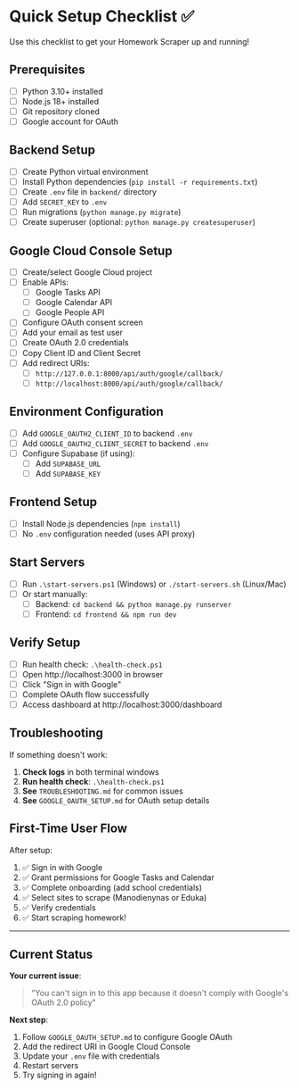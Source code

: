 # Quick Setup Checklist ✅

Use this checklist to get your Homework Scraper up and running!

## Prerequisites

- [ ] Python 3.10+ installed
- [ ] Node.js 18+ installed  
- [ ] Git repository cloned
- [ ] Google account for OAuth

## Backend Setup

- [ ] Create Python virtual environment
- [ ] Install Python dependencies (`pip install -r requirements.txt`)
- [ ] Create `.env` file in `backend/` directory
- [ ] Add `SECRET_KEY` to `.env`
- [ ] Run migrations (`python manage.py migrate`)
- [ ] Create superuser (optional: `python manage.py createsuperuser`)

## Google Cloud Console Setup

- [ ] Create/select Google Cloud project
- [ ] Enable APIs:
  - [ ] Google Tasks API
  - [ ] Google Calendar API
  - [ ] Google People API
- [ ] Configure OAuth consent screen
- [ ] Add your email as test user
- [ ] Create OAuth 2.0 credentials
- [ ] Copy Client ID and Client Secret
- [ ] Add redirect URIs:
  - [ ] `http://127.0.0.1:8000/api/auth/google/callback/`
  - [ ] `http://localhost:8000/api/auth/google/callback/`

## Environment Configuration

- [ ] Add `GOOGLE_OAUTH2_CLIENT_ID` to backend `.env`
- [ ] Add `GOOGLE_OAUTH2_CLIENT_SECRET` to backend `.env`
- [ ] Configure Supabase (if using):
  - [ ] Add `SUPABASE_URL`
  - [ ] Add `SUPABASE_KEY`

## Frontend Setup

- [ ] Install Node.js dependencies (`npm install`)
- [ ] No `.env` configuration needed (uses API proxy)

## Start Servers

- [ ] Run `.\start-servers.ps1` (Windows) or `./start-servers.sh` (Linux/Mac)
- [ ] Or start manually:
  - [ ] Backend: `cd backend && python manage.py runserver`
  - [ ] Frontend: `cd frontend && npm run dev`

## Verify Setup

- [ ] Run health check: `.\health-check.ps1`
- [ ] Open http://localhost:3000 in browser
- [ ] Click "Sign in with Google"
- [ ] Complete OAuth flow successfully
- [ ] Access dashboard at http://localhost:3000/dashboard

## Troubleshooting

If something doesn't work:

1. **Check logs** in both terminal windows
2. **Run health check**: `.\health-check.ps1`
3. **See** `TROUBLESHOOTING.md` for common issues
4. **See** `GOOGLE_OAUTH_SETUP.md` for OAuth setup details

## First-Time User Flow

After setup:

1. ✅ Sign in with Google
2. ✅ Grant permissions for Google Tasks and Calendar  
3. ✅ Complete onboarding (add school credentials)
4. ✅ Select sites to scrape (Manodienynas or Eduka)
5. ✅ Verify credentials
6. ✅ Start scraping homework!

---

## Current Status

**Your current issue**: 
> "You can't sign in to this app because it doesn't comply with Google's OAuth 2.0 policy"

**Next step**: 
1. Follow `GOOGLE_OAUTH_SETUP.md` to configure Google OAuth
2. Add the redirect URI in Google Cloud Console
3. Update your `.env` file with credentials
4. Restart servers
5. Try signing in again!

